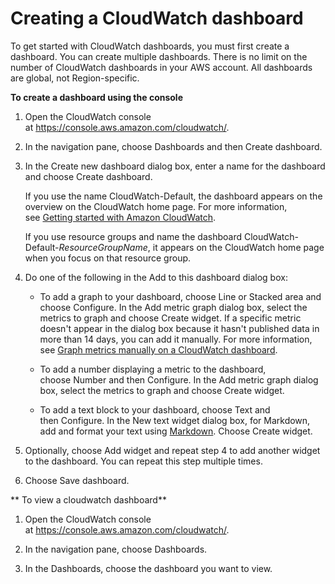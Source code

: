 # Creating a CloudWatch dashboard
To get started with CloudWatch dashboards, you must first create a dashboard. You can create multiple dashboards. There is no limit on the number of CloudWatch dashboards in your AWS account. All dashboards are global, not Region-specific.

**To create a dashboard using the console**
1.  Open the CloudWatch console at <https://console.aws.amazon.com/cloudwatch/>.

2.  In the navigation pane, choose Dashboards and then Create dashboard.

3.  In the Create new dashboard dialog box, enter a name for the dashboard and choose Create dashboard.

    If you use the name CloudWatch-Default, the dashboard appears on the overview on the CloudWatch home page. For more information, see [Getting started with Amazon CloudWatch](https://docs.aws.amazon.com/AmazonCloudWatch/latest/monitoring/GettingStarted.html).

    If you use resource groups and name the dashboard CloudWatch-Default-*ResourceGroupName*, it appears on the CloudWatch home page when you focus on that resource group.

4.  Do one of the following in the Add to this dashboard dialog box:

    -   To add a graph to your dashboard, choose Line or Stacked area and choose Configure. In the Add metric graph dialog box, select the metrics to graph and choose Create widget. If a specific metric doesn't appear in the dialog box because it hasn't published data in more than 14 days, you can add it manually. For more information, see [Graph metrics manually on a CloudWatch dashboard](https://docs.aws.amazon.com/AmazonCloudWatch/latest/monitoring/add_old_metrics_to_graph.html).

    -   To add a number displaying a metric to the dashboard, choose Number and then Configure. In the Add metric graph dialog box, select the metrics to graph and choose Create widget.

    -   To add a text block to your dashboard, choose Text and then Configure. In the New text widget dialog box, for Markdown, add and format your text using [Markdown](https://docs.aws.amazon.com/general/latest/gr/aws-markdown.html). Choose Create widget.

5.  Optionally, choose Add widget and repeat step 4 to add another widget to the dashboard. You can repeat this step multiple times.

6.  Choose Save dashboard.

** To view a cloudwatch dashboard**
1.  Open the CloudWatch console at <https://console.aws.amazon.com/cloudwatch/>.

2.  In the navigation pane, choose Dashboards.
3. In the Dashboards, choose the dashboard you want to view.
